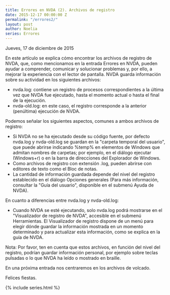 ```yaml
---
title: Errores en NVDA (2). Archivos de registro
date: 2015-12-17 00:00:00 Z
permalink: "/errores2/"
layout: post
author: Noelia
series: Errores
---
```


<footer>Jueves, 17 de diciembre de 2015</footer>

En este artículo se explica cómo encontrar los archivos de registro de NVDA, que, como mencionamos en la entrada Errores en NVDA, pueden ayudar a comprender, comunicar y solucionar problemas y, por ello, a mejorar la experiencia con el lector de pantalla.
NVDA guarda información sobre su actividad en los siguientes archivos:

- nvda.log: contiene un registro de procesos correspondientes a la última vez que NVDA fue ejecutado, hasta el momento actual o hasta el final de la ejecución.
- nvda-old.log: en este caso, el registro corresponde a la anterior (penúltima) ejecución de NVDA.

Podemos señalar los siguientes aspectos, comunes a ambos archivos de registro:

- Si NVDA no se ha ejecutado desde su código fuente, por defecto nvda.log y nvda-old.log se guardan en la "carpeta temporal del usuario", que puede abrirse indicando %temp% en elementos de Windows que admitan nombres de carpetas; por ejemplo, en el diálogo ejecutar (Windows+r) o en la barra de direcciones del Explorador de Windows.
- Como archivos de registro con extensión .log, pueden abrirse con editores de texto como el Bloc de notas.
- La cantidad de información guardada depende del nivel del registro establecido en el diálogo Opciones generales (Para más información, consultar la "Guía del usuario", disponible en el submenú Ayuda de NVDA).

En cuanto a diferencias entre nvda.log y nvda-old.log:

- Cuando NVDA se esté ejecutando, solo nvda.log podrá mostrarse en el "Visualizador de registro de NVDA", accesible en el submenú Herramientas. El Visualizador de registro dispone de un menú para elegir dónde guardar la información mostrada en un momento determinado y para actualizar esta información, como se explica en la guía de NVDA.

Nota: Por favor, ten en cuenta que estos archivos, en función del nivel del registro, podrían guardar información personal, por ejemplo sobre teclas pulsadas o lo que NVDA ha leído o mostrado en braille.

En una próxima entrada nos centraremos en los archivos de volcado.

Felices fiestas.

{% include series.html %}